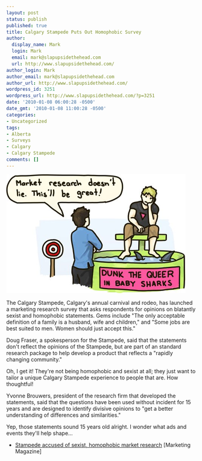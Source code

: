 ```yaml
---
layout: post
status: publish
published: true
title: Calgary Stampede Puts Out Homophobic Survey
author:
  display_name: Mark
  login: Mark
  email: mark@slapupsidethehead.com
  url: http://www.slapupsidethehead.com/
author_login: Mark
author_email: mark@slapupsidethehead.com
author_url: http://www.slapupsidethehead.com/
wordpress_id: 3251
wordpress_url: http://www.slapupsidethehead.com/?p=3251
date: '2010-01-08 06:00:28 -0500'
date_gmt: '2010-01-08 11:00:28 -0500'
categories:
- Uncategorized
tags:
- Alberta
- Surveys
- Calgary
- Calgary Stampede
comments: []
---
```

![](/wp-content/media/2010/01/dunk-the-queer.jpg "Well, as long as they're just baby sharks...")

The Calgary Stampede, Calgary's annual carnival and rodeo, has launched a marketing research survey that asks respondents for opinions on blatantly sexist and homophobic statements. Gems include "The only acceptable definition of a family is a husband, wife and children," and "Some jobs are best suited to men. Women should just accept this."

Doug Fraser, a spokesperson for the Stampede, said that the statements don't reflect the opinions of the Stampede, but are part of an standard research package to help develop a product that reflects a "rapidly changing community."

Oh, I get it! They're not being homophobic and sexist at all; they just want to tailor a unique Calgary Stampede experience to people that are. How thoughtful!

Yvonne Brouwers, president of the research firm that developed the statements, said that the questions have been used without incident for 15 years and are designed to identify divisive opinions to "get a better understanding of differences and similarities."

Yep, those statements sound 15 years old alright. I wonder what ads and events they'll help shape...

- [Stampede accused of sexist, homophobic market research](http://www.marketingmag.ca/english/news/pr/article.jsp?content=20100106_143104_5704) [Marketing Magazine]

